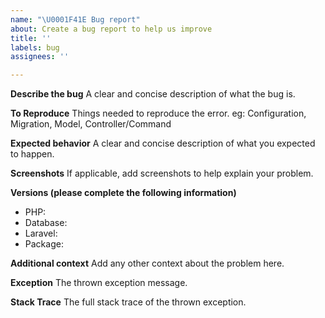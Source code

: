```yaml
---
name: "\U0001F41E Bug report"
about: Create a bug report to help us improve
title: ''
labels: bug
assignees: ''

---
```


**Describe the bug**
A clear and concise description of what the bug is.

**To Reproduce**
Things needed to reproduce the error.
eg: Configuration, Migration, Model, Controller/Command

**Expected behavior**
A clear and concise description of what you expected to happen.

**Screenshots**
If applicable, add screenshots to help explain your problem.

**Versions (please complete the following information)**
- PHP: 
- Database: 
- Laravel: 
- Package: 

**Additional context**
Add any other context about the problem here.

**Exception**
The thrown exception message.

**Stack Trace**
The full stack trace of the thrown exception.
